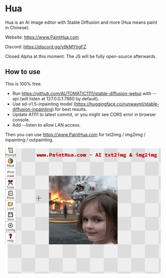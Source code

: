 # Hua
Hua is an AI image editor with Stable Diffusion and more (Hua means paint in Chinese).

Website: https://www.PaintHua.com

Discord: https://discord.gg/y9kMYtjgFZ

Closed Alpha at this moment. The JS will be fully open-source afterwards.

## How to use

This is 100% free.

* Run https://github.com/AUTOMATIC1111/stable-diffusion-webui with --api (will listen at 127.0.0.1:7860 by default).
* Use sd-v1.5-inpainting model (https://huggingface.co/runwayml/stable-diffusion-inpainting) for best results.
* Update A1111 to latest commit, or you might see CORS error in browser console.
* Add --listen to allow LAN access.

Then you can use https://www.PaintHua.com for txt2img / img2img / inpainting / outpainting.

![](https://raw.githubusercontent.com/BlinkDL/Hua/main/Hua-Demo.gif)
